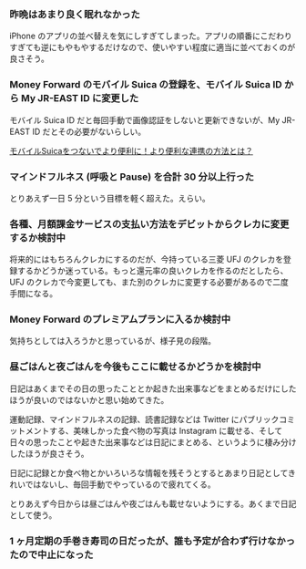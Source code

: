 ### 昨晩はあまり良く眠れなかった
iPhone のアプリの並べ替えを気にしすぎてしまった。アプリの順番にこだわりすぎても逆にもやもやするだけなので、使いやすい程度に適当に並べておくのが良さそう。

### Money Forward のモバイル Suica の登録を、モバイル Suica ID から My JR-EAST ID に変更した
モバイル Suica ID だと毎回手動で画像認証をしないと更新できないが、My JR-EAST ID だとその必要がないらしい。

[モバイルSuicaをつないでより便利に！より便利な連携の方法とは？](https://moneyforward.com/pfm_support/blog/1568/)

### マインドフルネス (呼吸と Pause) を合計 30 分以上行った
とりあえず一日 5 分という目標を軽く超えた。えらい。

### 各種、月額課金サービスの支払い方法をデビットからクレカに変更するか検討中
将来的にはもちろんクレカにするのだが、今持っている三菱 UFJ のクレカを登録するかどうか迷っている。もっと還元率の良いクレカを作るのだとしたら、UFJ のクレカで今変更しても、また別のクレカに変更する必要があるので二度手間になる。

### Money Forward のプレミアムプランに入るか検討中
気持ちとしては入ろうかと思っているが、様子見の段階。

### 昼ごはんと夜ごはんを今後もここに載せるかどうかを検討中
日記はあくまでその日の思ったこととか起きた出来事などをまとめるだけにしたほうが良いのではないかと思い始めてきた。

運動記録、マインドフルネスの記録、読書記録などは Twitter にパブリックコミットメントする、美味しかった食べ物の写真は Instagram に載せる、そして日々の思ったことや起きた出来事などは日記にまとめる、というように棲み分けしたほうが良さそう。

日記に記録とか食べ物とかいろいろな情報を残そうとするとあまり日記としてきれいではないし、毎回手動でやっているので疲れてくる。

とりあえず今日からは昼ごはんや夜ごはんも載せないようにする。あくまで日記として使う。

### 1 ヶ月定期の手巻き寿司の日だったが、誰も予定が合わず行けなかったので中止になった
